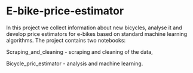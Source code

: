 # E-bike-price-estimator
In this project we collect information about new bicycles, analyse it and develop price estimators for e-bikes based on standard machine learning algorithms.
The project contains two notebooks:

Scraping_and_cleaning - scraping and cleaning of the data,

Bicycle_pric_estimator - analysis and machine learning.
